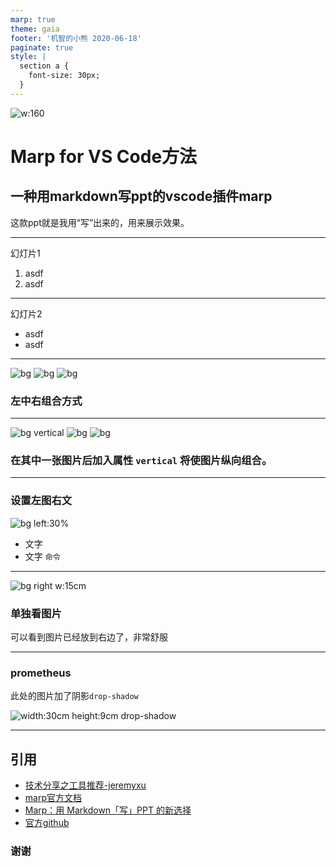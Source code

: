 ```yaml
---
marp: true
theme: gaia
footer: '机智的小熊 2020-06-18'
paginate: true
style: |
  section a {
    font-size: 30px;
  }
---
```


<!-- 
_class: lead gaia
_paginate: false 
backgroundColor: write 
-->

![w:160](https://marp.app/assets/marp-logo.svg)

# Marp for VS Code方法

## 一种用markdown写ppt的vscode插件marp
这款ppt就是我用“写”出来的，用来展示效果。

--- 
幻灯片1

1. asdf
2. asdf

---
幻灯片2

* asdf
* asdf

---

![bg](images/9BBDF9.png)
![bg](images/2EC0F9.png)
![bg](images/B95F89.png)

### 左中右组合方式

---

![bg vertical](images/9BBDF9.png)
![bg](images/2EC0F9.png)
![bg](images/B95F89.png)

### 在其中一张图片后加入属性 `vertical` 将使图片纵向组合。

---

### 设置左图右文

![bg left:30%](images/prometheuslogo.png)


* 文字
* 文字 `命令`
  

--- 


![bg right w:15cm](images/prometheuslogo.png)

### 单独看图片

可以看到图片已经放到右边了，非常舒服

---

### prometheus

此处的图片加了阴影`drop-shadow`

![width:30cm height:9cm drop-shadow](images/prometheus.png)

---

<style scoped>
section h3 {
    text-align: center;
    font-size: 60px;
}
</style>
## 引用

* [技术分享之工具推荐-jeremyxu](https://jeremyxu2010.github.io/2020/05/%E6%8A%80%E6%9C%AF%E5%88%86%E4%BA%AB%E4%B9%8B%E5%B7%A5%E5%85%B7%E6%8E%A8%E8%8D%90/)
* [marp官方文档](https://marpit.marp.app)
* [Marp：用 Markdown「写」PPT 的新选择](https://sspai.com/post/55718)
* [官方github](https://github.com/marp-team/marp)

### 谢谢
